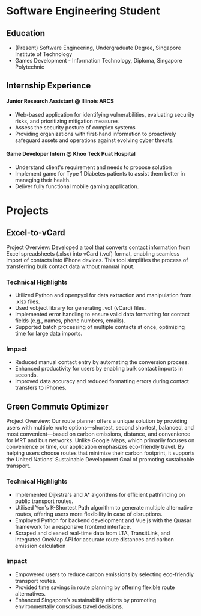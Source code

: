 # **Software Engineering Student**
## **Education**
  - (Present) Software Engineering, Undergraduate Degree, Singapore Institute of Technology
  - Games Development - Information Technology, Diploma, Singapore Polytechnic

## **Internship Experience**
#### Junior Research Assistant @ Illinois ARCS
  - Web-based application for identifying vulnerabilities, evaluating security risks, and prioritizing mitigation measures
  - Assess the security posture of complex systems
  - Providing organizations with first-hand information to proactively safeguard assets and operations against evolving cyber threats.

#### Game Developer Intern @ Khoo Teck Puat Hospital
  - Understand client's requirement and needs to propose solution
  - Implement game for Type 1 Diabetes patients to assist them better in managing their health.
  - Deliver fully functional mobile gaming application.

# **Projects**
## **Excel-to-vCard**
Project Overview: Developed a tool that converts contact information from Excel spreadsheets (.xlsx) into vCard (.vcf) format, enabling seamless import of contacts into iPhone devices. This tool simplifies the process of transferring bulk contact data without manual input.

### Technical Highlights
- Utilized Python and openpyxl for data extraction and manipulation from .xlsx files.
- Used vobject library for generating .vcf (vCard) files.
- Implemented error handling to ensure valid data formatting for contact fields (e.g., names, phone numbers, emails).
- Supported batch processing of multiple contacts at once, optimizing time for large data imports.


### Impact
- Reduced manual contact entry by automating the conversion process.
- Enhanced productivity for users by enabling bulk contact imports in seconds.
- Improved data accuracy and reduced formatting errors during contact transfers to iPhones.

## **Green Commute Optimizer**
Project Overview: Our route planner offers a unique solution by providing users with multiple route options—shortest, second shortest, balanced, and most convenient—based on carbon emissions, distance, and convenience for MRT and bus networks. Unlike Google Maps, which primarily focuses on convenience or time, our application emphasizes eco-friendly travel. By helping users choose routes that minimize their carbon footprint, it supports the United Nations’ Sustainable Development Goal of promoting sustainable transport.

### Technical Highlights
- Implemented Dijkstra's and A* algorithms for efficient pathfinding on public transport routes.
- Utilised Yen's K-Shortest Path algorithm to generate multiple alternative routes, offering users more flexibility in case of disruptions.
- Employed Python for backend development and Vue.js with the Quasar framework for a responsive frontend interface.
- Scraped and cleaned real-time data from LTA, TransitLink, and integrated OneMap API for accurate route distances and carbon emission calculation


### Impact
- Empowered users to reduce carbon emissions by selecting eco-friendly transport routes.
- Provided time savings in route planning by offering flexible route alternatives.
- Enhanced Singapore’s sustainability efforts by promoting environmentally conscious travel decisions.
    
